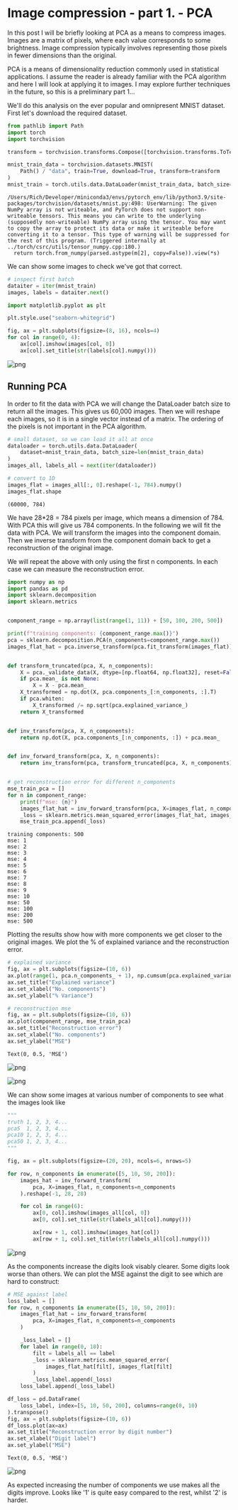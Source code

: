# Image compression - part 1. - PCA
In this post I will be briefly looking at PCA as a means to compress images.
Images are a matrix of pixels, where each value corresponds to some brightness.
Image compression typically involves representing those pixels in fewer dimensions than the original.

PCA is a means of dimensionality reduction commonly used in statistical applications.
I assume the reader is already familiar with the PCA algorithm and here I will look at applying it to images.
I may explore further techniques in the future, so this is a preliminary part 1...

We'll do this analysis on the ever popular and omnipresent MNIST dataset.
First let's download the required dataset.


```python
from pathlib import Path
import torch
import torchvision

transform = torchvision.transforms.Compose([torchvision.transforms.ToTensor()])

mnist_train_data = torchvision.datasets.MNIST(
    Path() / "data", train=True, download=True, transform=transform
)
mnist_train = torch.utils.data.DataLoader(mnist_train_data, batch_size=64)
```

    /Users/Rich/Developer/miniconda3/envs/pytorch_env/lib/python3.9/site-packages/torchvision/datasets/mnist.py:498: UserWarning: The given NumPy array is not writeable, and PyTorch does not support non-writeable tensors. This means you can write to the underlying (supposedly non-writeable) NumPy array using the tensor. You may want to copy the array to protect its data or make it writeable before converting it to a tensor. This type of warning will be suppressed for the rest of this program. (Triggered internally at  ../torch/csrc/utils/tensor_numpy.cpp:180.)
      return torch.from_numpy(parsed.astype(m[2], copy=False)).view(*s)


We can show some images to check we've got that correct.


```python
# inspect first batch
dataiter = iter(mnist_train)
images, labels = dataiter.next()

import matplotlib.pyplot as plt

plt.style.use("seaborn-whitegrid")

fig, ax = plt.subplots(figsize=(8, 16), ncols=4)
for col in range(0, 4):
    ax[col].imshow(images[col, 0])
    ax[col].set_title(str(labels[col].numpy()))
```


    
![png](pca_files/pca_3_0.png)
    


## Running PCA
In order to fit the data with PCA we will change the DataLoader batch size to return all the images.
This gives us 60,000 images.
Then we will reshape each images, so it is in a single vector instead of a matrix.
The ordering of the pixels is not important in the PCA algorithm.


```python
# small dataset, so we can load it all at once
dataloader = torch.utils.data.DataLoader(
    dataset=mnist_train_data, batch_size=len(mnist_train_data)
)
images_all, labels_all = next(iter(dataloader))

# convert to 1D
images_flat = images_all[:, 0].reshape(-1, 784).numpy()
images_flat.shape
```




    (60000, 784)



We have 28*28 = 784 pixels per image, which means a dimension of 784.
With PCA this will give us 784 components.
In the following we will fit the data with PCA.
We will transform the images into the component domain.
Then we inverse transform from the component domain back to get a reconstruction of the original image.

We will repeat the above with only using the first n components.
In each case we can measure the reconstruction error.


```python
import numpy as np
import pandas as pd
import sklearn.decomposition
import sklearn.metrics


component_range = np.array(list(range(1, 11)) + [50, 100, 200, 500])

print(f"training components: {component_range.max()}")
pca = sklearn.decomposition.PCA(n_components=component_range.max())
images_flat_hat = pca.inverse_transform(pca.fit_transform(images_flat))


def transform_truncated(pca, X, n_components):
    X = pca._validate_data(X, dtype=[np.float64, np.float32], reset=False)
    if pca.mean_ is not None:
        X = X - pca.mean_
    X_transformed = np.dot(X, pca.components_[:n_components, :].T)
    if pca.whiten:
        X_transformed /= np.sqrt(pca.explained_variance_)
    return X_transformed


def inv_transform(pca, X, n_components):
    return np.dot(X, pca.components_[:n_components, :]) + pca.mean_


def inv_forward_transform(pca, X, n_components):
    return inv_transform(pca, transform_truncated(pca, X, n_components), n_components)


# get reconstruction error for different n_components
mse_train_pca = []
for n in component_range:
    print(f"mse: {n}")
    images_flat_hat = inv_forward_transform(pca, X=images_flat, n_components=n)
    _loss = sklearn.metrics.mean_squared_error(images_flat_hat, images_flat)
    mse_train_pca.append(_loss)
```

    training components: 500
    mse: 1
    mse: 2
    mse: 3
    mse: 4
    mse: 5
    mse: 6
    mse: 7
    mse: 8
    mse: 9
    mse: 10
    mse: 50
    mse: 100
    mse: 200
    mse: 500


Plotting the results show how with more components we get closer to the original images.
We plot the % of explained variance and the reconstruction error.


```python
# explained variance
fig, ax = plt.subplots(figsize=(10, 6))
ax.plot(range(1, pca.n_components_ + 1), np.cumsum(pca.explained_variance_ratio_))
ax.set_title("Explained variance")
ax.set_xlabel("No. components")
ax.set_ylabel("% Variance")

# reconstruction mse
fig, ax = plt.subplots(figsize=(10, 6))
ax.plot(component_range, mse_train_pca)
ax.set_title("Reconstruction error")
ax.set_xlabel("No. components")
ax.set_ylabel("MSE")
```




    Text(0, 0.5, 'MSE')




    
![png](pca_files/pca_9_1.png)
    



    
![png](pca_files/pca_9_2.png)
    


We can show some images at various number of components to see what the images look like


```python
"""
truth 1, 2, 3, 4...
pca5  1, 2, 3, 4...
pca10 1, 2, 3, 4...
pca50 1, 2, 3, 4...
"""

fig, ax = plt.subplots(figsize=(20, 20), ncols=6, nrows=5)

for row, n_components in enumerate([5, 10, 50, 200]):
    images_hat = inv_forward_transform(
        pca, X=images_flat, n_components=n_components
    ).reshape(-1, 28, 28)

    for col in range(6):
        ax[0, col].imshow(images_all[col, 0])
        ax[0, col].set_title(str(labels_all[col].numpy()))

        ax[row + 1, col].imshow(images_hat[col])
        ax[row + 1, col].set_title(str(labels_all[col].numpy()))
```


    
![png](pca_files/pca_11_0.png)
    


As the components increase the digits look visably clearer.
Some digits look worse than others.
We can plot the MSE against the digit to see which are hard to construct:


```python
# MSE against label
loss_label = []
for row, n_components in enumerate([5, 10, 50, 200]):
    images_flat_hat = inv_forward_transform(
        pca, X=images_flat, n_components=n_components
    )

    _loss_label = []
    for label in range(0, 10):
        filt = labels_all == label
        _loss = sklearn.metrics.mean_squared_error(
            images_flat_hat[filt], images_flat[filt]
        )
        _loss_label.append(_loss)
    loss_label.append(_loss_label)

df_loss = pd.DataFrame(
    loss_label, index=[5, 10, 50, 200], columns=range(0, 10)
).transpose()
fig, ax = plt.subplots(figsize=(10, 6))
df_loss.plot(ax=ax)
ax.set_title("Reconstruction error by digit number")
ax.set_xlabel("Digit label")
ax.set_ylabel("MSE")
```




    Text(0, 0.5, 'MSE')




    
![png](pca_files/pca_13_1.png)
    


As expected increasing the number of components we use makes all the digits improve.
Looks like '1' is quite easy compared to the rest, whilst '2' is harder.
